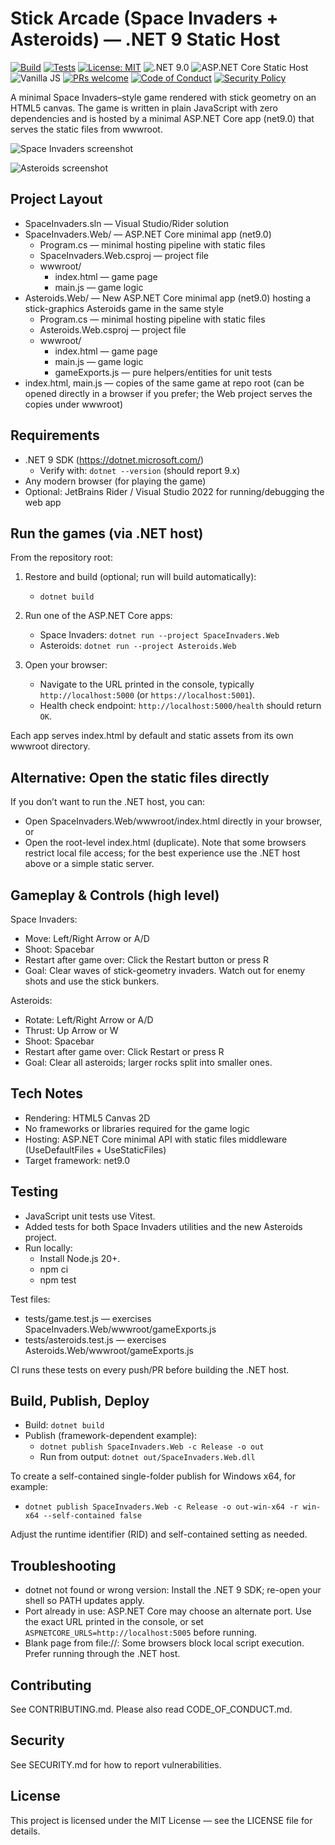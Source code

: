 # Stick Arcade (Space Invaders + Asteroids) — .NET 9 Static Host

<p align="left">
  <a href="https://github.com/spurs899/space-invaders/actions/workflows/build.yml"><img src="https://img.shields.io/github/actions/workflow/status/spurs899/space-invaders/build.yml?branch=main" alt="Build"></a>
  <a href="https://github.com/spurs899/space-invaders/actions/workflows/build.yml"><img src="https://img.shields.io/github/actions/workflow/status/spurs899/space-invaders/build.yml?branch=main&label=tests" alt="Tests"></a>
  <a href="LICENSE"><img src="https://img.shields.io/badge/License-MIT-blue.svg" alt="License: MIT"></a>
  <img src="https://img.shields.io/badge/.NET-9.0-512BD4?logo=dotnet&logoColor=white" alt=".NET 9.0">
  <img src="https://img.shields.io/badge/ASP.NET%20Core-Static%20Host-5C2D91?logo=dotnet" alt="ASP.NET Core Static Host">
  <img src="https://img.shields.io/badge/JavaScript-vanilla-F7DF1E?logo=javascript&logoColor=black" alt="Vanilla JS"></img>
  <a href="CONTRIBUTING.md"><img src="https://img.shields.io/badge/PRs-welcome-brightgreen.svg" alt="PRs welcome"></a>
  <a href="CODE_OF_CONDUCT.md"><img src="https://img.shields.io/badge/Code%20of%20Conduct-Contributor%20Covenant-0e75b6.svg" alt="Code of Conduct"></a>
  <a href="SECURITY.md"><img src="https://img.shields.io/badge/Security-Policy-informational.svg" alt="Security Policy"></a>
</p>

A minimal Space Invaders–style game rendered with stick geometry on an HTML5 canvas. The game is written in plain JavaScript with zero dependencies and is hosted by a minimal ASP.NET Core app (net9.0) that serves the static files from wwwroot.

![Space Invaders screenshot](SpaceInvaders.Web/assets/screenshot.svg)

![Asteroids screenshot](Asteroids.Web/assets/screenshot.svg)

## Project Layout

- SpaceInvaders.sln — Visual Studio/Rider solution
- SpaceInvaders.Web/ — ASP.NET Core minimal app (net9.0)
  - Program.cs — minimal hosting pipeline with static files
  - SpaceInvaders.Web.csproj — project file
  - wwwroot/
    - index.html — game page
    - main.js — game logic
- Asteroids.Web/ — New ASP.NET Core minimal app (net9.0) hosting a stick-graphics Asteroids game in the same style
  - Program.cs — minimal hosting pipeline with static files
  - Asteroids.Web.csproj — project file
  - wwwroot/
    - index.html — game page
    - main.js — game logic
    - gameExports.js — pure helpers/entities for unit tests
- index.html, main.js — copies of the same game at repo root (can be opened directly in a browser if you prefer; the Web project serves the copies under wwwroot)

## Requirements

- .NET 9 SDK (https://dotnet.microsoft.com/)
  - Verify with: `dotnet --version` (should report 9.x)
- Any modern browser (for playing the game)
- Optional: JetBrains Rider / Visual Studio 2022 for running/debugging the web app

## Run the games (via .NET host)

From the repository root:

1) Restore and build (optional; run will build automatically):
   - `dotnet build`

2) Run one of the ASP.NET Core apps:
   - Space Invaders: `dotnet run --project SpaceInvaders.Web`
   - Asteroids: `dotnet run --project Asteroids.Web`

3) Open your browser:
   - Navigate to the URL printed in the console, typically `http://localhost:5000` (or `https://localhost:5001`).
   - Health check endpoint: `http://localhost:5000/health` should return `OK`.

Each app serves index.html by default and static assets from its own wwwroot directory.

## Alternative: Open the static files directly

If you don’t want to run the .NET host, you can:
- Open SpaceInvaders.Web/wwwroot/index.html directly in your browser, or
- Open the root-level index.html (duplicate). Note that some browsers restrict local file access; for the best experience use the .NET host above or a simple static server.

## Gameplay & Controls (high level)

Space Invaders:
- Move: Left/Right Arrow or A/D
- Shoot: Spacebar
- Restart after game over: Click the Restart button or press R
- Goal: Clear waves of stick-geometry invaders. Watch out for enemy shots and use the stick bunkers.

Asteroids:
- Rotate: Left/Right Arrow or A/D
- Thrust: Up Arrow or W
- Shoot: Spacebar
- Restart after game over: Click Restart or press R
- Goal: Clear all asteroids; larger rocks split into smaller ones.

## Tech Notes

- Rendering: HTML5 Canvas 2D
- No frameworks or libraries required for the game logic
- Hosting: ASP.NET Core minimal API with static files middleware (UseDefaultFiles + UseStaticFiles)
- Target framework: net9.0

## Testing

- JavaScript unit tests use Vitest.
- Added tests for both Space Invaders utilities and the new Asteroids project.
- Run locally:
  - Install Node.js 20+.
  - npm ci
  - npm test

Test files:
- tests/game.test.js — exercises SpaceInvaders.Web/wwwroot/gameExports.js
- tests/asteroids.test.js — exercises Asteroids.Web/wwwroot/gameExports.js

CI runs these tests on every push/PR before building the .NET host.

## Build, Publish, Deploy

- Build: `dotnet build`
- Publish (framework-dependent example):
  - `dotnet publish SpaceInvaders.Web -c Release -o out`
  - Run from output: `dotnet out/SpaceInvaders.Web.dll`

To create a self-contained single-folder publish for Windows x64, for example:
- `dotnet publish SpaceInvaders.Web -c Release -o out-win-x64 -r win-x64 --self-contained false`

Adjust the runtime identifier (RID) and self-contained setting as needed.

## Troubleshooting

- dotnet not found or wrong version: Install the .NET 9 SDK; re-open your shell so PATH updates apply.
- Port already in use: ASP.NET Core may choose an alternate port. Use the exact URL printed in the console, or set `ASPNETCORE_URLS=http://localhost:5005` before running.
- Blank page from file://: Some browsers block local script execution. Prefer running through the .NET host.

## Contributing

See CONTRIBUTING.md. Please also read CODE_OF_CONDUCT.md.

## Security

See SECURITY.md for how to report vulnerabilities.

## License

This project is licensed under the MIT License — see the LICENSE file for details.
